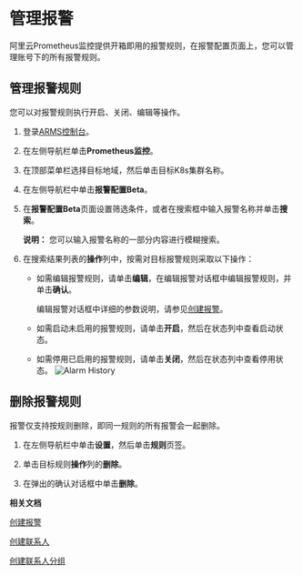 # 管理报警

阿里云Prometheus监控提供开箱即用的报警规则，在报警配置页面上，您可以管理账号下的所有报警规则。

## 管理报警规则

您可以对报警规则执行开启、关闭、编辑等操作。

1.  登录[ARMS控制台](https://arms.console.aliyun.com/#/home)。

2.  在左侧导航栏单击**Prometheus监控**。

3.  在顶部菜单栏选择目标地域，然后单击目标K8s集群名称。

4.  在左侧导航栏中单击**报警配置Beta**。

5.  在**报警配置Beta**页面设置筛选条件，或者在搜索框中输入报警名称并单击**搜索**。

    **说明：** 您可以输入报警名称的一部分内容进行模糊搜索。

6.  在搜索结果列表的**操作**列中，按需对目标报警规则采取以下操作：

    -   如需编辑报警规则，请单击**编辑**，在编辑报警对话框中编辑报警规则，并单击**确认**。

        编辑报警对话框中详细的参数说明，请参见[创建报警]()。

    -   如需启动未启用的报警规则，请单击**开启**，然后在状态列中查看启动状态。
    -   如需停用已启用的报警规则，请单击**关闭**，然后在状态列中查看停用状态。
    ![Alarm History](https://static-aliyun-doc.oss-accelerate.aliyuncs.com/assets/img/zh-CN/7143855061/p43290.png)


## 删除报警规则

报警仅支持按规则删除，即同一规则的所有报警会一起删除。

1.  在左侧导航栏中单击**设置**，然后单击**规则**页签。

2.  单击目标规则**操作**列的**删除**。

3.  在弹出的确认对话框中单击**删除**。


**相关文档**  


[创建报警]()

[创建联系人](/cn.zh-CN/大盘和报警/创建联系人.md)

[创建联系人分组](/cn.zh-CN/大盘和报警/创建联系人分组.md)

